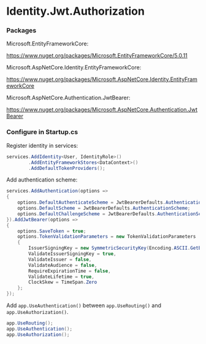 # Identity.Jwt.Authorization

### Packages

Microsoft.EntityFrameworkCore:

https://www.nuget.org/packages/Microsoft.EntityFrameworkCore/5.0.11

Microsoft.AspNetCore.Identity.EntityFrameworkCore:

https://www.nuget.org/packages/Microsoft.AspNetCore.Identity.EntityFrameworkCore

Microsoft.AspNetCore.Authentication.JwtBearer:

https://www.nuget.org/packages/Microsoft.AspNetCore.Authentication.JwtBearer

### Configure in Startup.cs

Register identity in services:

```csharp
services.AddIdentity<User, IdentityRole>()
        .AddEntityFrameworkStores<DataContext>()
        .AddDefaultTokenProviders();
```

Add authentication scheme:

```csharp
services.AddAuthentication(options =>
{
    options.DefaultAuthenticateScheme = JwtBearerDefaults.AuthenticationScheme;
    options.DefaultScheme = JwtBearerDefaults.AuthenticationScheme;
    options.DefaultChallengeScheme = JwtBearerDefaults.AuthenticationScheme;
}).AddJwtBearer(options =>
{
    options.SaveToken = true;
    options.TokenValidationParameters = new TokenValidationParameters
    {
        IssuerSigningKey = new SymmetricSecurityKey(Encoding.ASCII.GetBytes(jwtConfiguration.Secret)),
        ValidateIssuerSigningKey = true,
        ValidateIssuer = false,
        ValidateAudience = false,
        RequireExpirationTime = false,
        ValidateLifetime = true,
        ClockSkew = TimeSpan.Zero
    };
});
```

Add `app.UseAuthentication()` between `app.UseRouting()` and `app.UseAuthorization()`.

```csharp
app.UseRouting();
app.UseAuthentication();
app.UseAuthorization();
```
